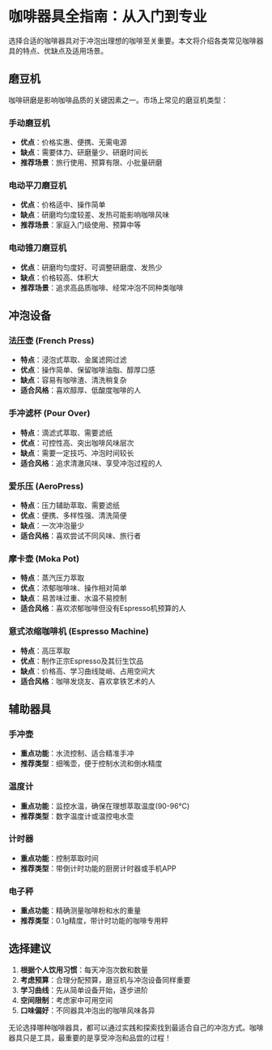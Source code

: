 # 咖啡器具全指南：从入门到专业

选择合适的咖啡器具对于冲泡出理想的咖啡至关重要。本文将介绍各类常见咖啡器具的特点、优缺点及适用场景。

## 磨豆机

咖啡研磨是影响咖啡品质的关键因素之一。市场上常见的磨豆机类型：

### 手动磨豆机
- **优点**：价格实惠、便携、无需电源
- **缺点**：需要体力、研磨量少、研磨时间长
- **推荐场景**：旅行使用、预算有限、小批量研磨

### 电动平刀磨豆机
- **优点**：价格适中、操作简单
- **缺点**：研磨均匀度较差、发热可能影响咖啡风味
- **推荐场景**：家庭入门级使用、预算中等

### 电动锥刀磨豆机
- **优点**：研磨均匀度好、可调整研磨度、发热少
- **缺点**：价格较高、体积大
- **推荐场景**：追求高品质咖啡、经常冲泡不同种类咖啡

## 冲泡设备

### 法压壶 (French Press)
- **特点**：浸泡式萃取、金属滤网过滤
- **优点**：操作简单、保留咖啡油脂、醇厚口感
- **缺点**：容易有咖啡渣、清洗稍复杂
- **适合风格**：喜欢醇厚、低酸度咖啡的人

### 手冲滤杯 (Pour Over)
- **特点**：滴滤式萃取、需要滤纸
- **优点**：可控性高、突出咖啡风味层次
- **缺点**：需要一定技巧、冲泡时间较长
- **适合风格**：追求清澈风味、享受冲泡过程的人

### 爱乐压 (AeroPress)
- **特点**：压力辅助萃取、需要滤纸
- **优点**：便携、多样性强、清洗简便
- **缺点**：一次冲泡量少
- **适合风格**：喜欢尝试不同风味、旅行者

### 摩卡壶 (Moka Pot)
- **特点**：蒸汽压力萃取
- **优点**：浓郁咖啡味、操作相对简单
- **缺点**：易苦味过重、水温不易控制
- **适合风格**：喜欢浓郁咖啡但没有Espresso机预算的人

### 意式浓缩咖啡机 (Espresso Machine)
- **特点**：高压萃取
- **优点**：制作正宗Espresso及其衍生饮品
- **缺点**：价格高、学习曲线陡峭、占用空间大
- **适合风格**：咖啡发烧友、喜欢拿铁艺术的人

## 辅助器具

### 手冲壶
- **重点功能**：水流控制、适合精准手冲
- **推荐类型**：细嘴壶，便于控制水流和倒水精度

### 温度计
- **重点功能**：监控水温，确保在理想萃取温度(90-96°C)
- **推荐类型**：数字温度计或温控电水壶

### 计时器
- **重点功能**：控制萃取时间
- **推荐类型**：带倒计时功能的厨房计时器或手机APP

### 电子秤
- **重点功能**：精确测量咖啡粉和水的重量
- **推荐类型**：0.1g精度，带计时功能的咖啡专用秤

## 选择建议

1. **根据个人饮用习惯**：每天冲泡次数和数量
2. **考虑预算**：合理分配预算，磨豆机与冲泡设备同样重要
3. **学习曲线**：先从简单设备开始，逐步进阶
4. **空间限制**：考虑家中可用空间
5. **口味偏好**：不同器具冲泡出的咖啡风味各异

无论选择哪种咖啡器具，都可以通过实践和探索找到最适合自己的冲泡方式。咖啡器具只是工具，最重要的是享受冲泡和品尝的过程！ 
